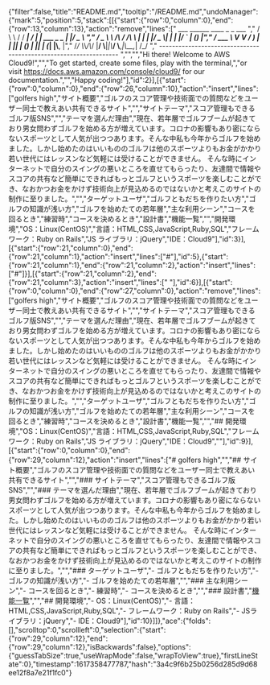 {"filter":false,"title":"README.md","tooltip":"/README.md","undoManager":{"mark":5,"position":5,"stack":[[{"start":{"row":0,"column":0},"end":{"row":13,"column":13},"action":"remove","lines":["         ___        ______     ____ _                 _  ___  ","        / \\ \\      / / ___|   / ___| | ___  _   _  __| |/ _ \\ ","       / _ \\ \\ /\\ / /\\___ \\  | |   | |/ _ \\| | | |/ _` | (_) |","      / ___ \\ V  V /  ___) | | |___| | (_) | |_| | (_| |\\__, |","     /_/   \\_\\_/\\_/  |____/   \\____|_|\\___/ \\__,_|\\__,_|  /_/ "," ----------------------------------------------------------------- ","","","Hi there! Welcome to AWS Cloud9!","","To get started, create some files, play with the terminal,","or visit https://docs.aws.amazon.com/console/cloud9/ for our documentation.","","Happy coding!"],"id":2}],[{"start":{"row":0,"column":0},"end":{"row":26,"column":10},"action":"insert","lines":["golfers high","サイト概要","ゴルフのスコア管理や技術面での質問などをユーザー同士で教えあい共有できるサイト","","サイトテーマ","スコア管理もできるゴルフ版SNS","","テーマを選んだ理由","現在、若年層でゴルフブームが起きており男女問わずゴルフを始める方が増えています。コロナの影響もあり密にならないスポーツとして人気が出つつあります。そんな中私も今年からゴルフを始めました。しかし始めたのはいいもののゴルフは他のスポーツよりもお金がかかり若い世代にはレッスンなど気軽には受けることができません。 そんな時にインターネットで自分のスイングの悪いところを直せてもらったり、友達間で情報やスコアの共有など簡単にできればもっとゴルフというスポーツを楽しむことができ、なおかつお金をかけず技術向上が見込めるのではないかと考えこのサイトの制作に至りました。","","ターゲットユーザ","ゴルフともだちを作りたい方","ゴルフの知識が浅い方","ゴルフを始めたての若年層","主な利用シーン","コースを回るとき","練習時","コースを決めるとき","設計書","機能一覧","","開発環境","OS：Linux(CentOS)","言語：HTML,CSS,JavaScript,Ruby,SQL","フレームワーク：Ruby on Rails","JS ライブラリ：jQuery","IDE：Cloud9"],"id":3}],[{"start":{"row":21,"column":0},"end":{"row":21,"column":1},"action":"insert","lines":["#"],"id":5},{"start":{"row":21,"column":1},"end":{"row":21,"column":2},"action":"insert","lines":["#"]}],[{"start":{"row":21,"column":2},"end":{"row":21,"column":3},"action":"insert","lines":[" "],"id":6}],[{"start":{"row":0,"column":0},"end":{"row":27,"column":0},"action":"remove","lines":["golfers high","サイト概要","ゴルフのスコア管理や技術面での質問などをユーザー同士で教えあい共有できるサイト","","サイトテーマ","スコア管理もできるゴルフ版SNS","","テーマを選んだ理由","現在、若年層でゴルフブームが起きており男女問わずゴルフを始める方が増えています。コロナの影響もあり密にならないスポーツとして人気が出つつあります。そんな中私も今年からゴルフを始めました。しかし始めたのはいいもののゴルフは他のスポーツよりもお金がかかり若い世代にはレッスンなど気軽には受けることができません。 そんな時にインターネットで自分のスイングの悪いところを直せてもらったり、友達間で情報やスコアの共有など簡単にできればもっとゴルフというスポーツを楽しむことができ、なおかつお金をかけず技術向上が見込めるのではないかと考えこのサイトの制作に至りました。","","ターゲットユーザ","ゴルフともだちを作りたい方","ゴルフの知識が浅い方","ゴルフを始めたての若年層","主な利用シーン","コースを回るとき","練習時","コースを決めるとき","設計書","機能一覧","","## 開発環境","OS：Linux(CentOS)","言語：HTML,CSS,JavaScript,Ruby,SQL","フレームワーク：Ruby on Rails","JS ライブラリ：jQuery","IDE：Cloud9",""],"id":9}],[{"start":{"row":0,"column":0},"end":{"row":29,"column":12},"action":"insert","lines":["# golfers high","","## サイト概要","ゴルフのスコア管理や技術面での質問などをユーザー同士で教えあい共有できるサイト","","### サイトテーマ","スコア管理もできるゴルフ版SNS","","### テーマを選んだ理由","現在、若年層でゴルフブームが起きており男女問わずゴルフを始める方が増えています。コロナの影響もあり密にならないスポーツとして人気が出つつあります。そんな中私も今年からゴルフを始めました。しかし始めたのはいいもののゴルフは他のスポーツよりもお金がかかり若い世代にはレッスンなど気軽には受けることができません。 そんな時にインターネットで自分のスイングの悪いところを直せてもらったり、友達間で情報やスコアの共有など簡単にできればもっとゴルフというスポーツを楽しむことができ、なおかつお金をかけず技術向上が見込めるのではないかと考えこのサイトの制作に至りました。","","### ターゲットユーザ","- ゴルフともだちを作りたい方","- ゴルフの知識が浅い方","- ゴルフを始めたての若年層","","### 主な利用シーン","- コースを回るとき","- 練習時","- コースを決めるとき","","### 設計書","[機能一覧](https://docs.google.com/spreadsheets/d/1N5Ff1jqNAAMaFPtEz3a1VXxvj51mtCgbndvU7451JZs/edit#gid=0)","","## 開発環境","- OS：Linux(CentOS)","- 言語：HTML,CSS,JavaScript,Ruby,SQL","- フレームワーク：Ruby on Rails","- JSライブラリ：jQuery","- IDE：Cloud9"],"id":10}]]},"ace":{"folds":[],"scrolltop":0,"scrollleft":0,"selection":{"start":{"row":29,"column":12},"end":{"row":29,"column":12},"isBackwards":false},"options":{"guessTabSize":true,"useWrapMode":false,"wrapToView":true},"firstLineState":0},"timestamp":1617358477787,"hash":"3a4c9f6b25b0256d285d9d68ee12f8a7e21f1fc0"}